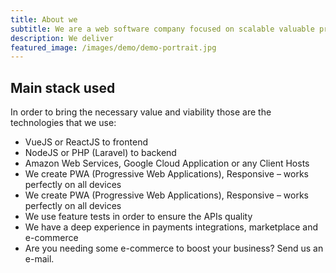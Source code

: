 ```yaml
---
title: About we
subtitle: We are a web software company focused on scalable valuable product development  
description: We deliver
featured_image: /images/demo/demo-portrait.jpg
---
```


[comment]: <> (![]&#40;/images/demo/demo-landscape.jpg&#41;)

## Main stack used

In order to bring the necessary value and viability those are the technologies that we use:

* VueJS or ReactJS to frontend
* NodeJS or PHP (Laravel) to backend
* Amazon Web Services, Google Cloud Application or any Client Hosts
* We create PWA (Progressive Web Applications), Responsive – works perfectly on all devices
* We create PWA (Progressive Web Applications), Responsive – works perfectly on all devices
* We use feature tests in order to ensure the APIs quality
* We have a deep experience in payments integrations, marketplace and e-commerce
* Are you needing some e-commerce to boost your business? Send us an e-mail.  
